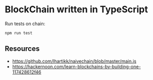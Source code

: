 # BlockChain written in TypeScript

Run tests on chain:

``
npm run test
``

## Resources

- https://github.com/lhartikk/naivechain/blob/master/main.js
- https://hackernoon.com/learn-blockchains-by-building-one-117428612f46
